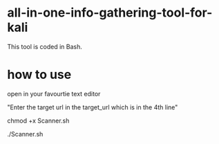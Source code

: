 # all-in-one-info-gathering-tool-for-kali
This tool is coded in Bash.


# how to use
open in your favourtie text editor

"Enter the target url in the target_url which is in the 4th line"

chmod +x Scanner.sh

./Scanner.sh

